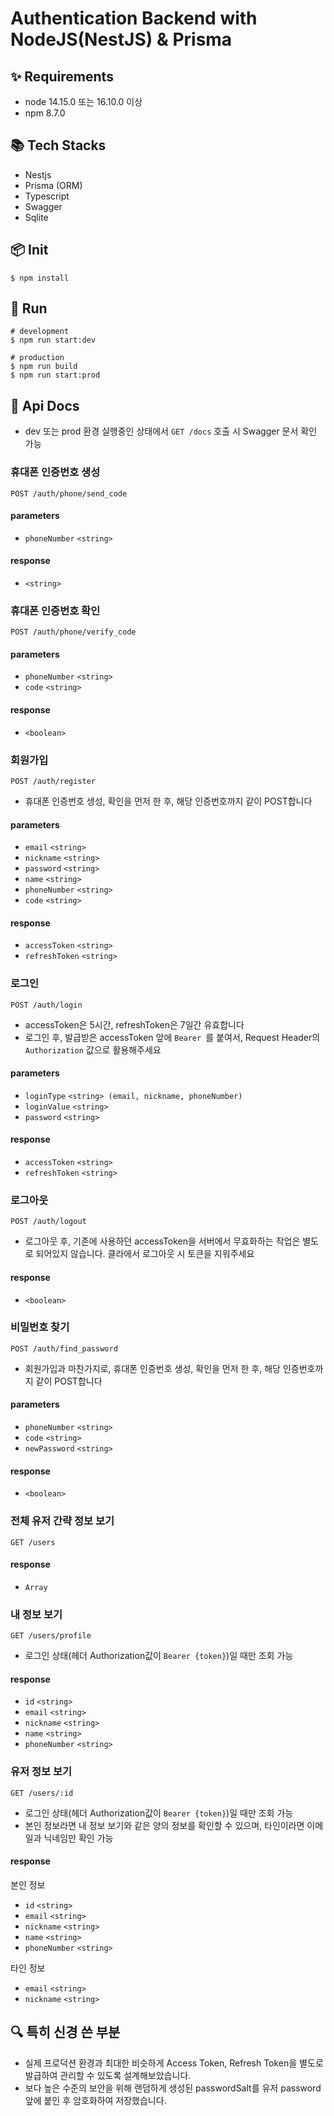 # Authentication Backend with NodeJS(NestJS) & Prisma

## ✨ Requirements

- node 14.15.0 또는 16.10.0 이상
- npm 8.7.0

## 📚 Tech Stacks

- Nestjs
- Prisma (ORM)
- Typescript
- Swagger
- Sqlite

## 📦 Init

```shell
$ npm install
```

## 🔨 Run

```shell
# development
$ npm run start:dev

# production
$ npm run build
$ npm run start:prod
```

## 📝 Api Docs

- dev 또는 prod 환경 실행중인 상태에서 `GET /docs` 호출 시 Swagger 문서 확인 가능

### 휴대폰 인증번호 생성
`POST /auth/phone/send_code`

#### parameters
- `phoneNumber` `<string>`

#### response
- `<string>`

### 휴대폰 인증번호 확인
`POST /auth/phone/verify_code`

#### parameters
- `phoneNumber` `<string>`
- `code` `<string>`

#### response
- `<boolean>`

### 회원가입
`POST /auth/register`
- 휴대폰 인증번호 생성, 확인을 먼저 한 후, 해당 인증번호까지 같이 POST합니다

#### parameters
- `email` `<string>`
- `nickname` `<string>`
- `password` `<string>`
- `name` `<string>`
- `phoneNumber` `<string>`
- `code` `<string>`

#### response
- `accessToken` `<string>`
- `refreshToken` `<string>`

### 로그인
`POST /auth/login`
- accessToken은 5시간, refreshToken은 7일간 유효합니다
- 로그인 후, 발급받은 accessToken 앞에 `Bearer `를 붙여서, Request Header의 `Authorization` 값으로 활용해주세요

#### parameters
- `loginType` `<string> (email, nickname, phoneNumber)`
- `loginValue` `<string>`
- `password` `<string>`

#### response
- `accessToken` `<string>`
- `refreshToken` `<string>`

### 로그아웃
`POST /auth/logout`
- 로그아웃 후, 기존에 사용하던 accessToken을 서버에서 무효화하는 작업은 별도로 되어있지 않습니다. 클라에서 로그아웃 시 토큰을 지워주세요

#### response
- `<boolean>`

### 비밀번호 찾기
`POST /auth/find_password`
- 회원가입과 마찬가지로, 휴대폰 인증번호 생성, 확인을 먼저 한 후, 해당 인증번호까지 같이 POST합니다

#### parameters
- `phoneNumber` `<string>`
- `code` `<string>`
- `newPassword` `<string>`

#### response
- `<boolean>`

### 전체 유저 간략 정보 보기
`GET /users`

#### response
- `Array`

### 내 정보 보기
`GET /users/profile`
- 로그인 상태(헤더 Authorization값이 `Bearer {token}`)일 때만 조회 가능

#### response
- `id` `<string>`
- `email` `<string>`
- `nickname` `<string>`
- `name` `<string>`
- `phoneNumber` `<string>`

### 유저 정보 보기
`GET /users/:id`
- 로그인 상태(헤더 Authorization값이 `Bearer {token}`)일 때만 조회 가능
- 본인 정보라면 내 정보 보기와 같은 양의 정보를 확인할 수 있으며, 타인이라면 이메일과 닉네임만 확인 가능

#### response
본인 정보
- `id` `<string>`
- `email` `<string>`
- `nickname` `<string>`
- `name` `<string>`
- `phoneNumber` `<string>`

타인 정보
- `email` `<string>`
- `nickname` `<string>`

## 🔍 특히 신경 쓴 부분

- 실제 프로덕션 환경과 최대한 비슷하게 Access Token, Refresh Token을 별도로 발급하여 관리할 수 있도록 설계해보았습니다.
- 보다 높은 수준의 보안을 위해 랜덤하게 생성된 passwordSalt를 유저 password 앞에 붙인 후 암호화하여 저장했습니다.